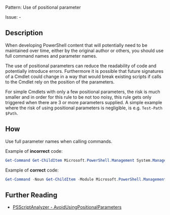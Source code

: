 Pattern: Use of positional parameter

Issue: -

## Description

When developing PowerShell content that will potentially need to be maintained over time, either by the original author or others, you should use full command names and parameter names.

The use of positional parameters can reduce the readability of code and potentially introduce errors. Furthermore it is possible that future signatures of a Cmdlet could change in a way that would break existing scripts if calls to the Cmdlet rely on the position of the parameters.

For simple Cmdlets with only a few positional parameters, the risk is much smaller and in order for this rule to be not too noisy, this rule gets only triggered when there are 3 or more parameters supplied. A simple example where the risk of using positional parameters is negligible, is e.g. `Test-Path $Path`.

## How

Use full parameter names when calling commands.

Example of **incorrect** code:

``` PowerShell
Get-Command Get-ChildItem Microsoft.PowerShell.Management System.Management.Automation.Cmdlet
```

Example of **correct** code:

``` PowerShell
Get-Command -Noun Get-ChildItem -Module Microsoft.PowerShell.Management -ParameterType System.Management.Automation.Cmdlet
```

## Further Reading

* [PSScriptAnalyzer - AvoidUsingPositionalParameters](https://github.com/PowerShell/PSScriptAnalyzer/tree/master/docs/Rules/AvoidUsingPositionalParameters.md)